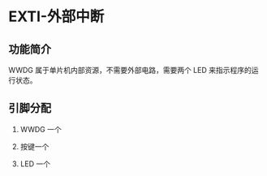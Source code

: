 # EXTI-外部中断

## 功能简介

WWDG 属于单片机内部资源，不需要外部电路，需要两个 LED 来指示程序的运行状态。

## 引脚分配

1. WWDG 一个

2. 按键一个

3. LED 一个
